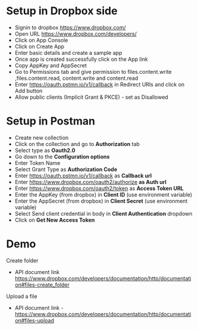 # Setup in Dropbox side
- Signin to dropbox https://www.dropbox.com/
- Open URL https://www.dropbox.com/developers/
- Click on App Console
- Click on Create App
- Enter basic details and create a sample app
- Once app is created successfully click on the App link
- Copy AppKey and AppSecret
- Go to Permissions tab and give permission to files.content.write ,files.content.read, content.write and content.read
- Enter https://oauth.pstmn.io/v1/callback in Redirect URIs and click on Add button
- Allow public clients (Implicit Grant & PKCE) - set as Disallowed

# Setup in Postman
- Create new collection
- Click on the collection and go to **Authorization** tab
- Select type as **Oauth2.0**
- Go down to the **Configuration options**
- Enter Token Name
- Select Grant Type as **Authorization Code**
- Enter https://oauth.pstmn.io/v1/callback as **Callback url**
- Enter https://www.dropbox.com/oauth2/authorize **as Auth url**
- Enter https://www.dropbox.com/oauth2/token as **Access Token URL**
- Enter the AppKey (from dropbox) in **Client ID** (use environment variable)
- Enter the AppSecret (from dropbox) in **Client Secret** (use environment variable)
- Select Send client credential in body in **Client Authentication** dropdown
- Click on **Get New Access Token**

# Demo 
Create folder
- API document link https://www.dropbox.com/developers/documentation/http/documentation#files-create_folder

Upload a file
- API document link - https://www.dropbox.com/developers/documentation/http/documentation#files-upload
